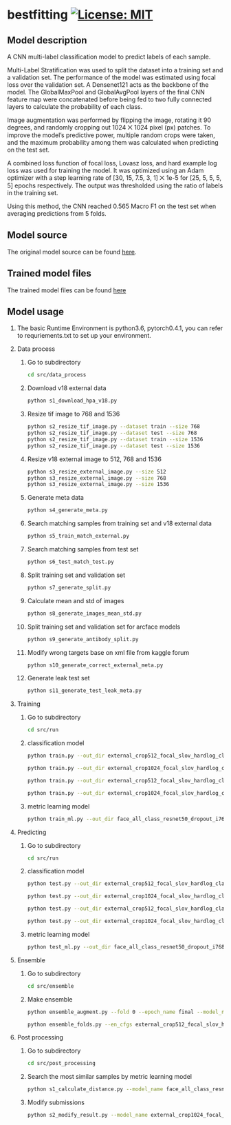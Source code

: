 # bestfitting [![License: MIT](https://img.shields.io/badge/License-MIT-green.svg)](https://opensource.org/licenses/MIT)

## Model description

A CNN multi-label classification model to predict labels of each sample.

Multi-Label Stratification was used to split the dataset into a training set and a validation set. The performance of the model was estimated using focal loss over the validation set. A Densenet121 acts as the backbone of the model. The GlobalMaxPool and GlobalAvgPool layers of the final CNN feature map were concatenated before being fed to two fully connected layers to calculate the probability of each class.

Image augmentation was performed by flipping the image, rotating it 90 degrees, and randomly cropping out 1024 ⨉ 1024 pixel (px) patches. To improve the model’s predictive power, multiple random crops were taken, and the maximum probability among them was calculated when predicting on the test set.

A combined loss function of focal loss, Lovasz loss, and hard example log loss was used for training the model. It was optimized using an Adam optimizer with a step learning rate of [30, 15, 7.5, 3, 1] ⨉ 1e-5 for [25, 5, 5, 5, 5] epochs respectively. The output was thresholded using the ratio of labels in the training set.

Using this method, the CNN reached 0.565 Macro F1 on the test set when averaging predictions from 5 folds.

## Model source

The original model source can be found [here](https://github.com/CellProfiling/HPA-competition-solutions/tree/master/bestfitting).

## Trained model files

The trained model files can be found [here](https://kth.box.com/s/gw43cvngx6quknq8ana9um1xx3ajhi4a)

## Model usage

1. The basic Runtime Environment is python3.6, pytorch0.4.1, you can refer to requriements.txt to set up your environment.

2. Data process

    1. Go to subdirectory

        ```sh
        cd src/data_process
        ```

    2. Download v18 external data

        ```sh
        python s1_download_hpa_v18.py
        ```

    3. Resize tif image to 768 and 1536

        ```sh
        python s2_resize_tif_image.py --dataset train --size 768
        python s2_resize_tif_image.py --dataset test --size 768
        python s2_resize_tif_image.py --dataset train --size 1536
        python s2_resize_tif_image.py --dataset test --size 1536
        ```

    4. Resize v18 external image to 512, 768 and 1536

        ```sh
        python s3_resize_external_image.py --size 512
        python s3_resize_external_image.py --size 768
        python s3_resize_external_image.py --size 1536
        ```

    5. Generate meta data

        ```sh
        python s4_generate_meta.py
        ```

    6. Search matching samples from training set and v18 external data

        ```sh
        python s5_train_match_external.py
        ```

    7. Search matching samples from test set

        ```sh
        python s6_test_match_test.py
        ```

    8. Split training set and validation set

        ```sh
        python s7_generate_split.py
        ```

    9. Calculate mean and std of images

        ```sh
        python s8_generate_images_mean_std.py
        ```

    10. Split training set and validation set for arcface models

        ```sh
        python s9_generate_antibody_split.py
        ```

    11. Modify wrong targets base on xml file from kaggle forum

        ```sh
        python s10_generate_correct_external_meta.py
        ```

    12. Generate leak test set

        ```sh
        python s11_generate_test_leak_meta.py
        ```

3. Training

    1. Go to subdirectory

        ```sh
        cd src/run
        ```

    2. classification model

        ```sh
        python train.py --out_dir external_crop512_focal_slov_hardlog_class_densenet121_dropout_i768_aug2_5folds --gpu_id 0,1,2,3 --arch class_densenet121_dropout --scheduler Adam55 --epochs 55 --img_size 768 --crop_size 512 --batch_size 48 --split_name random_ext_folds5 --fold 0
        ```

        ```sh
        python train.py --out_dir external_crop1024_focal_slov_hardlog_clean_class_densenet121_large_dropout_i1536_aug2_5folds --gpu_id 0,1,2,3 --arch class_densenet121_large_dropout --scheduler adam45 --epochs 45 --img_size 1536 --crop_size 1024 --batch_size 36 --split_name random_ext_noleak_clean_folds5 --fold 0
        ```

        ```sh
        python train.py --out_dir external_crop512_focal_slov_hardlog_class_inceptionv3_dropout_i768_aug2_5folds --gpu_id 0,1,2,3 --arch class_inceptionv3_dropout --scheduler adam45 --epochs 45 --img_size 768 --crop_size 512 --batch_size 64 --split_name random_ext_noleak_clean_folds5 --fold 0
        ```

        ```sh
        python train.py --out_dir external_crop1024_focal_slov_hardlog_clean_class_resnet34_dropout_i1536_aug2_5folds --gpu_id 0,1,2,3 --arch class_resnet34_dropout --scheduler adam45 --epochs 45 --img_size 1536 --crop_size 1024 --batch_size 48 --split_name random_ext_noleak_clean_folds5 --fold 0
        ```

    3. metric learning model

        ```sh
        python train_ml.py --out_dir face_all_class_resnet50_dropout_i768_aug2_5folds --gpu_id 0,1,2,3 --arch class_resnet50_dropout --scheduler FaceAdam --epochs 50 --img_size 768 --batch_size 32
        ```

4. Predicting

    1. Go to subdirectory

        ```sh
        cd src/run
        ```

    2. classification model

        ```sh
        python test.py --out_dir external_crop512_focal_slov_hardlog_class_densenet121_dropout_i768_aug2_5folds --gpu_id 0 --arch class_densenet121_dropout --img_size 768 --crop_size 512 --seeds 0,1,2,3 --batch_size 12 --fold 0 --augment default,flipud,fliplr,transpose,flipud_lr,flipud_transpose,fliplr_transpose,flipud_lr_transpose
        ```

        ```sh
        python test.py --out_dir external_crop1024_focal_slov_hardlog_clean_class_densenet121_large_dropout_i1536_aug2_5folds --gpu_id 0 --arch class_densenet121_large_dropout --img_size 1536 --crop_size 1024 --seeds 0,1,2,3 --batch_size 8 --fold 0 --augment default,flipud,fliplr,transpose,flipud_lr,flipud_transpose,fliplr_transpose,flipud_lr_transpose
        ```

        ```sh
        python test.py --out_dir external_crop512_focal_slov_hardlog_class_inceptionv3_dropout_i768_aug2_5folds --gpu_id 0 --arch class_inceptionv3_dropout --img_size 768 --crop_size 512 --seeds 0,1,2,3 --batch_size 24 --fold 0 --augment default,flipud,fliplr,transpose,flipud_lr,flipud_transpose,fliplr_transpose,flipud_lr_transpose
        ```

        ```sh
        python test.py --out_dir external_crop1024_focal_slov_hardlog_clean_class_resnet34_dropout_i1536_aug2_5folds --gpu_id 0 --arch class_resnet34_dropout --img_size 1536 --crop_size 1024 --seeds 0,1,2,3 --batch_size 12 --fold 0 --augment default,flipud,fliplr,transpose,flipud_lr,flipud_transpose,fliplr_transpose,flipud_lr_transpose
        ```

    3. metric learning model

        ```sh
        python test_ml.py --out_dir face_all_class_resnet50_dropout_i768_aug2_5folds --gpu_id 0,1,2,3 --arch class_resnet50_dropout --img_size 768 --batch_size 32 --dataset test --predict_epoch 45
        ```

5. Ensemble

    1. Go to subdirectory

        ```sh
        cd src/ensemble
        ```

    2. Make ensemble

        ```sh
        python ensemble_augment.py --fold 0 --epoch_name final --model_name external_crop512_focal_slov_hardlog_class_densenet121_dropout_i768_aug2_5folds --augments default,flipud,fliplr,transpose,flipud_lr,flipud_transpose,fliplr_transpose,flipud_lr_transpose --do_valid 0 --do_test 1 --update 1 --seeds 0,1,2,3 --ensemble_type maximum
        ```

        ```sh
        python ensemble_folds.py --en_cfgs external_crop512_focal_slov_hardlog_class_densenet121_dropout_i768_aug2_5folds --do_valid 1 --do_test 1 --update 1
        ```

6. Post processing

    1. Go to subdirectory

        ```sh
        cd src/post_processing
        ```

    2. Search the most similar samples by metric learning model

        ```sh
        python s1_calculate_distance.py --model_name face_all_class_resnet50_dropout_i768_aug2_5folds --epoch_name 045 --do_valid 0 --do_test 1
        ```

    3. Modify submissions

        ```sh
        python s2_modify_result.py --model_name external_crop1024_focal_slov_hardlog_clean_class_densenet121_large_dropout_i1536_aug2_5folds --face_model_name face_all_class_resnet50_dropout_i768_aug2_5folds --out_name d121_i1536_aug2_maximum_5folds_f012_max_test_ratio2_face_r50_i768 --threshold 0.65
        ```
